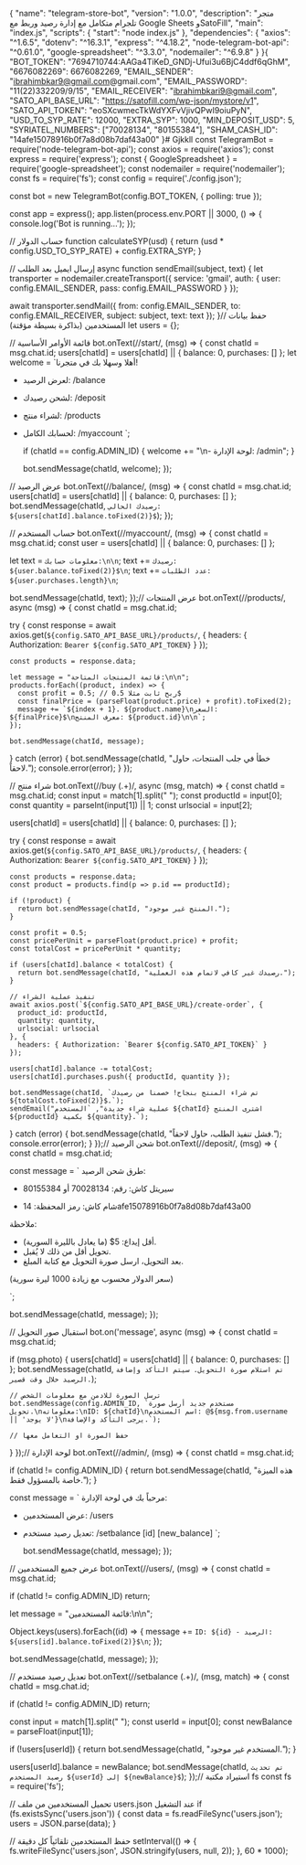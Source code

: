 {
  "name": "telegram-store-bot",
  "version": "1.0.0",
  "description": "متجر تلجرام متكامل مع إدارة رصيد وربط مع Google Sheets وSatoFill",
  "main": "index.js",
  "scripts": {
    "start": "node index.js"
  },
  "dependencies": {
    "axios": "^1.6.5",
    "dotenv": "^16.3.1",
    "express": "^4.18.2",
    "node-telegram-bot-api": "^0.61.0",
    "google-spreadsheet": "^3.3.0",
    "nodemailer": "^6.9.8"
  }
}{
  "BOT_TOKEN": "7694710744:AAGa4TiKeD_GNDj-Ufui3u6BjC4ddf6qGhM",
  "6676082269": 6676082269,
  "EMAIL_SENDER": "ibrahimbkar9@gmail.com@gmail.com",
  "EMAIL_PASSWORD": "11(22)332209/9/15",
  "EMAIL_RECEIVER": "ibrahimbkari9@gmail.com",
  "SATO_API_BASE_URL": "https://satofill.com/wp-json/mystore/v1",
  "SATO_API_TOKEN": "eoSXcwmecTkWdYXFvVjivQPwI9oiuPyN",
  "USD_TO_SYP_RATE": 12000,
  "EXTRA_SYP": 1000,
  "MIN_DEPOSIT_USD": 5,
  "SYRIATEL_NUMBERS": ["70028134", "80155384"],
  "SHAM_CASH_ID": "14afe15078916b0f7a8d08b7daf43a00"
}# Gjkkll
const TelegramBot = require('node-telegram-bot-api');
const axios = require('axios');
const express = require('express');
const { GoogleSpreadsheet } = require('google-spreadsheet');
const nodemailer = require('nodemailer');
const fs = require('fs');
const config = require('./config.json');

const bot = new TelegramBot(config.BOT_TOKEN, { polling: true });

const app = express();
app.listen(process.env.PORT || 3000, () => {
  console.log('Bot is running...');
});

// حساب الدولار
function calculateSYP(usd) {
  return (usd * config.USD_TO_SYP_RATE) + config.EXTRA_SYP;
}

// إرسال ايميل بعد الطلب
async function sendEmail(subject, text) {
  let transporter = nodemailer.createTransport({
    service: 'gmail',
    auth: {
      user: config.EMAIL_SENDER,
      pass: config.EMAIL_PASSWORD
    }
  });

  await transporter.sendMail({
    from: config.EMAIL_SENDER,
    to: config.EMAIL_RECEIVER,
    subject: subject,
    text: text
  });
}// حفظ بيانات المستخدمين (بذاكرة بسيطة مؤقتة)
let users = {};

// قائمة الأوامر الأساسية
bot.onText(/\/start/, (msg) => {
  const chatId = msg.chat.id;
  users[chatId] = users[chatId] || { balance: 0, purchases: [] };
  let welcome = `أهلا وسهلا بك في متجرنا!

- لعرض الرصيد: /balance
- لشحن رصيدك: /deposit
- لشراء منتج: /products
- لحسابك الكامل: /myaccount
`;

  if (chatId == config.ADMIN_ID) {
    welcome += "\n- لوحة الإدارة: /admin";
  }

  bot.sendMessage(chatId, welcome);
});

// عرض الرصيد
bot.onText(/\/balance/, (msg) => {
  const chatId = msg.chat.id;
  users[chatId] = users[chatId] || { balance: 0, purchases: [] };
  bot.sendMessage(chatId, `رصيدك الحالي: ${users[chatId].balance.toFixed(2)}$`);
});

// حساب المستخدم
bot.onText(/\/myaccount/, (msg) => {
  const chatId = msg.chat.id;
  const user = users[chatId] || { balance: 0, purchases: [] };

  let text = `معلومات حسابك:\n\n`;
  text += `رصيدك: ${user.balance.toFixed(2)}$\n`;
  text += `عدد الطلبات: ${user.purchases.length}\n`;

  bot.sendMessage(chatId, text);
});// عرض المنتجات
bot.onText(/\/products/, async (msg) => {
  const chatId = msg.chat.id;

  try {
    const response = await axios.get(`${config.SATO_API_BASE_URL}/products/`, {
      headers: { Authorization: `Bearer ${config.SATO_API_TOKEN}` }
    });

    const products = response.data;

    let message = "قائمة المنتجات المتاحة:\n\n";
    products.forEach((product, index) => {
      const profit = 0.5; // ربح ثابت مثلا 0.5$
      const finalPrice = (parseFloat(product.price) + profit).toFixed(2);
      message += `${index + 1}. ${product.name}\nالسعر: ${finalPrice}$\nمعرف المنتج: ${product.id}\n\n`;
    });

    bot.sendMessage(chatId, message);
  } catch (error) {
    bot.sendMessage(chatId, "خطأ في جلب المنتجات، حاول لاحقاً.");
    console.error(error);
  }
});

// شراء منتج
bot.onText(/\/buy (.+)/, async (msg, match) => {
  const chatId = msg.chat.id;
  const input = match[1].split(" ");
  const productId = input[0];
  const quantity = parseInt(input[1]) || 1;
  const urlsocial = input[2];

  users[chatId] = users[chatId] || { balance: 0, purchases: [] };

  try {
    const response = await axios.get(`${config.SATO_API_BASE_URL}/products/`, {
      headers: { Authorization: `Bearer ${config.SATO_API_TOKEN}` }
    });

    const products = response.data;
    const product = products.find(p => p.id == productId);

    if (!product) {
      return bot.sendMessage(chatId, "المنتج غير موجود.");
    }

    const profit = 0.5;
    const pricePerUnit = parseFloat(product.price) + profit;
    const totalCost = pricePerUnit * quantity;

    if (users[chatId].balance < totalCost) {
      return bot.sendMessage(chatId, "رصيدك غير كافي لاتمام هذه العملية.");
    }

    // تنفيذ عملية الشراء
    await axios.post(`${config.SATO_API_BASE_URL}/create-order`, {
      product_id: productId,
      quantity: quantity,
      urlsocial: urlsocial
    }, {
      headers: { Authorization: `Bearer ${config.SATO_API_TOKEN}` }
    });

    users[chatId].balance -= totalCost;
    users[chatId].purchases.push({ productId, quantity });

    bot.sendMessage(chatId, `تم شراء المنتج بنجاح! خصمنا من رصيدك ${totalCost.toFixed(2)}$.`);
    sendEmail("عملية شراء جديدة", `المستخدم ${chatId} اشترى المنتج ${productId} بكمية ${quantity}.`);

  } catch (error) {
    bot.sendMessage(chatId, "فشل تنفيذ الطلب، حاول لاحقاً.");
    console.error(error);
  }
});// شحن الرصيد
bot.onText(/\/deposit/, (msg) => {
  const chatId = msg.chat.id;

  const message = `
طرق شحن الرصيد:

- سيريتل كاش: 
رقم: 70028134 أو 80155384

- شام كاش:
رمز المحفظة: 14afe15078916b0f7a8d08b7daf43a00

ملاحظة:
- أقل إيداع: 5$ (ما يعادل بالليرة السورية).
- تحويل أقل من ذلك لا يُقبل.
- بعد التحويل، ارسل صورة التحويل مع كتابة المبلغ.

(سعر الدولار محسوب مع زيادة 1000 ليرة سورية)

`;

  bot.sendMessage(chatId, message);
});

// استقبال صور التحويل
bot.on('message', async (msg) => {
  const chatId = msg.chat.id;

  if (msg.photo) {
    users[chatId] = users[chatId] || { balance: 0, purchases: [] };
    bot.sendMessage(chatId, `تم استلام صورة التحويل. سيتم التأكد وإضافة الرصيد خلال وقت قصير.`);

    // ترسل الصورة للادمن مع معلومات الشخص
    bot.sendMessage(config.ADMIN_ID, `مستخدم جديد أرسل صورة تحويل.\nمعلوماته:\nID: ${chatId}\nاسم المستخدم: @${msg.from.username || 'لا يوجد'}\nيرجى التأكد والإضافة.`);

    // حفظ الصورة او التعامل معها
  }
});// لوحة الإدارة
bot.onText(/\/admin/, (msg) => {
  const chatId = msg.chat.id;

  if (chatId != config.ADMIN_ID) {
    return bot.sendMessage(chatId, "هذه الميزة خاصة بالمسؤول فقط.");
  }

  const message = `
مرحباً بك في لوحة الإدارة:

- عرض المستخدمين: /users
- تعديل رصيد مستخدم: /setbalance [id] [new_balance]
`;

  bot.sendMessage(chatId, message);
});

// عرض جميع المستخدمين
bot.onText(/\/users/, (msg) => {
  const chatId = msg.chat.id;

  if (chatId != config.ADMIN_ID) return;

  let message = "قائمة المستخدمين:\n\n";

  Object.keys(users).forEach((id) => {
    message += `ID: ${id} - الرصيد: ${users[id].balance.toFixed(2)}$\n`;
  });

  bot.sendMessage(chatId, message);
});

// تعديل رصيد مستخدم
bot.onText(/\/setbalance (.+)/, (msg, match) => {
  const chatId = msg.chat.id;

  if (chatId != config.ADMIN_ID) return;

  const input = match[1].split(" ");
  const userId = input[0];
  const newBalance = parseFloat(input[1]);

  if (!users[userId]) {
    return bot.sendMessage(chatId, "المستخدم غير موجود.");
  }

  users[userId].balance = newBalance;
  bot.sendMessage(chatId, `تم تحديث رصيد المستخدم ${userId} إلى ${newBalance}$`);
});// استيراد مكتبة fs
const fs = require('fs');

// تحميل المستخدمين من ملف users.json عند التشغيل
if (fs.existsSync('users.json')) {
  const data = fs.readFileSync('users.json');
  users = JSON.parse(data);
}

// حفظ المستخدمين تلقائياً كل دقيقة
setInterval(() => {
  fs.writeFileSync('users.json', JSON.stringify(users, null, 2));
}, 60 * 1000);
